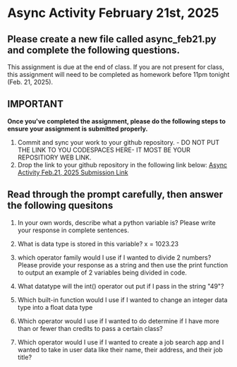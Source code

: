 # Async Activity February 21st, 2025

## Please create a new file called <b>async_feb21.py</b> and complete the following questions.

This assignment is due at the end of class. If you are not present for class, this assignment will need to be completed as homework before 11pm tonight (Feb. 21, 2025).

## IMPORTANT
<b>Once you've completed the assignment, please do the following steps
to ensure your assignment is submitted properly. </b>

1. Commit and sync your work to your github repository. - DO NOT PUT THE LINK TO YOU CODESPACES HERE- IT MOST BE YOUR REPOSITIORY WEB LINK.
2. Drop the link to your github repository in the following link below:
[Async Activity Feb.21, 2025 Submission Link](http://forms.gle/Fhjj1X3mYnNnqZC57)

## <b>Read through the prompt carefully, then answer the following quesitons</b>

1. In your own words, describe what a python variable is? Please write your response in complete sentences.

2. What is data type is stored in this variable?
x = 1023.23

3. which operator family would I use if I wanted to divide 2 numbers? Please provide your response as a string and
then use the print function to output an example of 2 variables being divided in code.

4. What datatype will the int() operator out put if I pass in the string "49"?

5. Which built-in function would I use if I wanted to change an integer data type into a float data type

6. Which operator would I use if I wanted to do determine if I have more than or fewer than credits to pass a certain class?

7. Which operator would I use if I wanted to create a job search app and I wanted to take in user data like their name, their address, and their job title?
